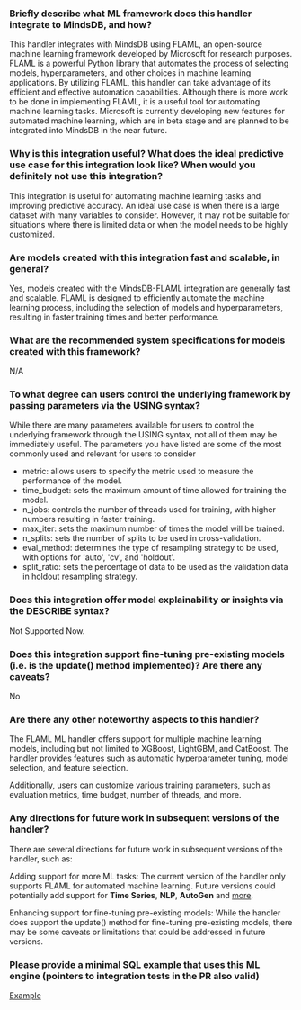 ### Briefly describe what ML framework does this handler integrate to MindsDB, and how? 
This handler integrates with MindsDB using FLAML, an open-source machine learning framework developed by Microsoft for research purposes. FLAML is a powerful Python library that automates the process of selecting models, hyperparameters, and other choices in machine learning applications. By utilizing FLAML, this handler can take advantage of its efficient and effective automation capabilities. Although there is more work to be done in implementing FLAML, it is a useful tool for automating machine learning tasks. Microsoft is currently developing new features for automated machine learning, which are in beta stage and are planned to be integrated into MindsDB in the near future.

### Why is this integration useful? What does the ideal predictive use case for this integration look like? When would you definitely not use this integration? 
This integration is useful for automating machine learning tasks and improving predictive accuracy. An ideal use case is when there is a large dataset with many variables to consider. However, it may not be suitable for situations where there is limited data or when the model needs to be highly customized.

### Are models created with this integration fast and scalable, in general?
Yes, models created with the MindsDB-FLAML integration are generally fast and scalable. FLAML is designed to efficiently automate the machine learning process, including the selection of models and hyperparameters, resulting in faster training times and better performance. 

### What are the recommended system specifications for models created with this framework?
N/A

### To what degree can users control the underlying framework by passing parameters via the USING syntax?
While there are many parameters available for users to control the underlying framework through the USING syntax, not all of them may be immediately useful. The parameters you have listed are some of the most commonly used and relevant for users to consider
* metric: allows users to specify the metric used to measure the performance of the model.
* time_budget: sets the maximum amount of time allowed for training the model.
* n_jobs: controls the number of threads used for training, with higher numbers resulting in faster training.
* max_iter: sets the maximum number of times the model will be trained.
* n_splits: sets the number of splits to be used in cross-validation.
* eval_method: determines the type of resampling strategy to be used, with options for 'auto', 'cv', and 'holdout'.
* split_ratio: sets the percentage of data to be used as the validation data in holdout resampling strategy.


### Does this integration offer model explainability or insights via the DESCRIBE syntax?
Not Supported Now.

### Does this integration support fine-tuning pre-existing models (i.e. is the update() method implemented)? Are there any caveats?
No

### Are there any other noteworthy aspects to this handler?
The FLAML ML handler offers support for multiple machine learning models, including but not limited to XGBoost, LightGBM, and CatBoost. The handler provides features such as automatic hyperparameter tuning, model selection, and feature selection.

Additionally, users can customize various training parameters, such as evaluation metrics, time budget, number of threads, and more.

### Any directions for future work in subsequent versions of the handler?
There are several directions for future work in subsequent versions of the handler, such as:

Adding support for more ML tasks: The current version of the handler only supports FLAML for automated machine learning. Future versions could potentially add support for **Time Series**, **NLP**, **AutoGen** and [more](https://microsoft.github.io/FLAML/docs/Examples/).

Enhancing support for fine-tuning pre-existing models: While the handler does support the update() method for fine-tuning pre-existing models, there may be some caveats or limitations that could be addressed in future versions.


### Please provide a minimal SQL example that uses this ML engine (pointers to integration tests in the PR also valid)
[Example](./Manual_QA.md)


